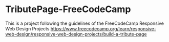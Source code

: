 # TributePage-FreeCodeCamp
This is a project following the guidelines of the FreeCodeCamp Responsive Web Design Projects https://www.freecodecamp.org/learn/responsive-web-design/responsive-web-design-projects/build-a-tribute-page
